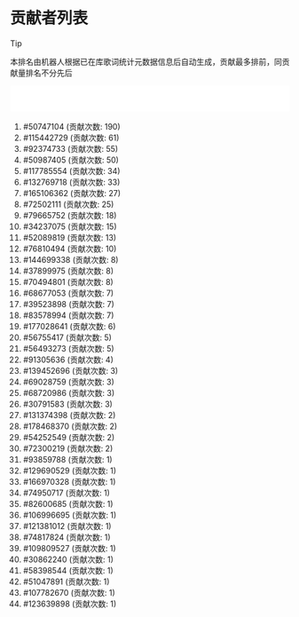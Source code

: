 # 贡献者列表

> [!TIP]
> 本排名由机器人根据已在库歌词统计元数据信息后自动生成，贡献最多排前，同贡献量排名不分先后

![贡献者头像画廊](./CONTRIBUTORS.svg)

1. #50747104 (贡献次数: 190)
2. #115442729 (贡献次数: 61)
3. #92374733 (贡献次数: 55)
4. #50987405 (贡献次数: 50)
5. #117785554 (贡献次数: 34)
6. #132769718 (贡献次数: 33)
7. #165106362 (贡献次数: 27)
8. #72502111 (贡献次数: 25)
9. #79665752 (贡献次数: 18)
10. #34237075 (贡献次数: 15)
11. #52089819 (贡献次数: 13)
12. #76810494 (贡献次数: 10)
13. #144699338 (贡献次数: 8)
14. #37899975 (贡献次数: 8)
15. #70494801 (贡献次数: 8)
16. #68677053 (贡献次数: 7)
17. #39523898 (贡献次数: 7)
18. #83578994 (贡献次数: 7)
19. #177028641 (贡献次数: 6)
20. #56755417 (贡献次数: 5)
21. #56493273 (贡献次数: 5)
22. #91305636 (贡献次数: 4)
23. #139452696 (贡献次数: 3)
24. #69028759 (贡献次数: 3)
25. #68720986 (贡献次数: 3)
26. #30791583 (贡献次数: 3)
27. #131374398 (贡献次数: 2)
28. #178468370 (贡献次数: 2)
29. #54252549 (贡献次数: 2)
30. #72300219 (贡献次数: 2)
31. #93859788 (贡献次数: 1)
32. #129690529 (贡献次数: 1)
33. #166970328 (贡献次数: 1)
34. #74950717 (贡献次数: 1)
35. #82600685 (贡献次数: 1)
36. #106996695 (贡献次数: 1)
37. #121381012 (贡献次数: 1)
38. #74817824 (贡献次数: 1)
39. #109809527 (贡献次数: 1)
40. #30862240 (贡献次数: 1)
41. #58398544 (贡献次数: 1)
42. #51047891 (贡献次数: 1)
43. #107782670 (贡献次数: 1)
44. #123639898 (贡献次数: 1)
